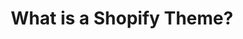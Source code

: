 ---
title: What is a Shopify Theme?
description: Explain the basics of what a theme actually is.
sidebar:
    order: 1
---